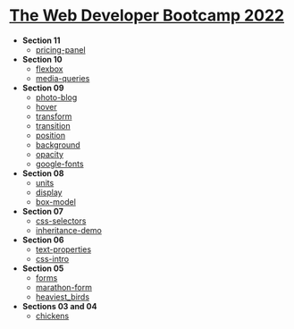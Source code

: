 <h1><a href="https://www.udemy.com/course/the-web-developer-bootcamp/" target="_blank">The Web Developer Bootcamp 2022</a></h1>
<ul>
  <li><strong>Section 11</strong>
    <ul>
      <li><a href="https://khalilagazal.github.io/playground/colt-steele/web/section11/pricing-panel/" target="_blank">pricing-panel</a></li>
    </ul>
  </li>
  <li><strong>Section 10</strong>
    <ul>
      <li><a href="https://khalilagazal.github.io/playground/colt-steele/web/section10/flexbox/" target="_blank">flexbox</a></li>
      <li><a href="https://khalilagazal.github.io/playground/colt-steele/web/section10/media-queries/" target="_blank">media-queries</a></li>
    </ul>
  </li>
  <li><strong>Section 09</strong>
    <ul>
      <li><a href="https://khalilagazal.github.io/playground/colt-steele/web/section09/photo-blog/" target="_blank">photo-blog</a></li>
      <li><a href="https://khalilagazal.github.io/playground/colt-steele/web/section09/hover/" target="_blank">hover</a></li>
      <li><a href="https://khalilagazal.github.io/playground/colt-steele/web/section09/transform/" target="_blank">transform</a></li>
      <li><a href="https://khalilagazal.github.io/playground/colt-steele/web/section09/transition/" target="_blank">transition</a></li>
      <li><a href="https://khalilagazal.github.io/playground/colt-steele/web/section09/position/" target="_blank">position</a></li>
      <li><a href="https://khalilagazal.github.io/playground/colt-steele/web/section09/background/" target="_blank">background</a></li>
      <li><a href="https://khalilagazal.github.io/playground/colt-steele/web/section09/opacity/" target="_blank">opacity</a></li>
      <li><a href="https://khalilagazal.github.io/playground/colt-steele/web/section09/google-fonts/" target="_blank">google-fonts</a></li>
    </ul>
  </li>
  <li><strong>Section 08</strong>
    <ul>
      <li><a href="https://khalilagazal.github.io/playground/colt-steele/web/section08/units/" target="_blank">units</a></li>
      <li><a href="https://khalilagazal.github.io/playground/colt-steele/web/section08/display/" target="_blank">display</a></li>
      <li><a href="https://khalilagazal.github.io/playground/colt-steele/web/section08/box-model/" target="_blank">box-model</a></li>
    </ul>
  </li>
  <li><strong>Section 07</strong>
    <ul>
      <li><a href="https://khalilagazal.github.io/playground/colt-steele/web/section07/css-selectors/" target="_blank">css-selectors</a></li>
      <li><a href="https://khalilagazal.github.io/playground/colt-steele/web/section07/inheritance-demo/" target="_blank">inheritance-demo</a></li>
    </ul>
  </li>
  <li><strong>Section 06</strong>
    <ul>
      <li><a href="https://khalilagazal.github.io/playground/colt-steele/web/section06/text-properties/" target="_blank">text-properties</a></li>
      <li><a href="https://khalilagazal.github.io/playground/colt-steele/web/section06/css-intro/" target="_blank">css-intro</a></li>
    </ul>
  </li>
  <li><strong>Section 05</strong>
    <ul>
      <li><a href="https://khalilagazal.github.io/playground/colt-steele/web/section05/forms.html" target="_blank">forms</a></li>
      <li><a href="https://khalilagazal.github.io/playground/colt-steele/web/section05/marathon-form.html" target="_blank">marathon-form</a></li>
      <li><a href="https://khalilagazal.github.io/playground/colt-steele/web/section05/heaviest_birds.html" target="_blank">heaviest_birds</a></li>
    </ul>
  </li>
  <li><strong>Sections 03 and 04</strong>
    <ul>
      <li><a href="https://khalilagazal.github.io/playground/colt-steele/web/section03-04/chickens.html" target="_blank">chickens</a></li>
    </ul>
  </li>
</ul>
